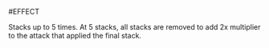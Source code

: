#EFFECT 

Stacks up to 5 times. 
At 5 stacks, all stacks are removed to add 2x multiplier to the attack that applied the final stack.